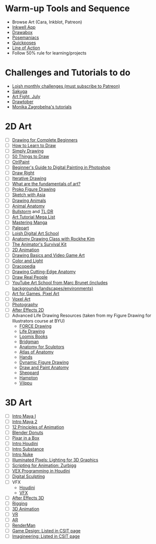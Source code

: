 # Warm-up Tools and Sequence

- Browse Art (Cara, Inkblot, Patreon)
- [Inkwell App](https://www.inkwell.studio/)
- [Drawabox](https://drawabox.com/)
- [Posemaniacs](https://www.posemaniacs.com/)
- [Quickposes](https://quickposes.com/en)
- [Line of Action](https://line-of-action.com/)
- Follow 50% rule for learning/projects

# Challenges and Tutorials to do

- [Loish monthly challenges (must subscribe to Patreon)](https://loish.net/)
- [Sakuga](https://www.youtube.com/@SakugaFoundry)
- [Art Fight, July](https://artfight.net/)
- [Drawtober](https://www.drawtober.com/)
- [Monika Zagrobelna's tutorials](https://monikazagrobelna.com/)

# 2D Art

- [ ] [Drawing for Complete Beginners](https://design.tutsplus.com/articles/i-want-to-draw-simple-exercises-for-complete-beginners--vector-20583)
- [ ] [How to Learn to Draw](https://design.tutsplus.com/series/how-to-learn-to-draw--cms-890)
- [ ] [Simply Drawing](https://archive.org/details/simplydrawing0000gran)
- [ ] [50 Things to Draw](https://www.amazon.com/50-Things-Draw-Creative-Projects/dp/1435146115)
- [ ] [CtrlPaint](https://www.ctrlpaint.com/library)
- [ ] [Beginner's Guide to Digital Painting in Photoshop](https://www.amazon.com/gp/product/0955153077?tag=parblo-20)
- [ ] [Draw Right](https://www.drawright.com/)
- [ ] [Iterative Drawing](https://www.youtube.com/watch?v=k0ufz75UvHs)
- [ ] [What are the fundamentals of art?](https://www.youtube.com/watch?v=piKV5nXL-C4)
- [ ] [Proko Figure Drawing](https://www.proko.com/course/figure-drawing-fundamentals)
- [ ] [Sketch with Asia](https://www.amazon.com/Sketch-Asia-Manga-inspired-Tutorials-Illustrator/dp/1909414662)
- [ ] [Drawing Animals](https://www.amazon.com/Drawing-Animals-Amazingly-Christopher-Paperback/dp/B00ZM2P4TS)
- [ ] [Animal Anatomy](https://class101.net/en/referral/5eaf3b46-1e7f-4e76-a5eb-0bdd05641fb6/landing?utm_campaign=creator-referral&utm_content=s3hVLDHfSkXr3awH3WHta7zeqtg2&utm_medium=referral&utm_source=creator&utm_term=20221111)
- [ ] [Bullstorm](https://www.bullstormacademy.com/) and [TL;DR](https://web.archive.org/web/20151101072040/http://hippie.nu/~unicorn/tut/xhtml/)
- [ ] [Art Tutorial Mega List](https://docs.google.com/document/d/1OTqhtsRMR3I_tofdM7D0GqdBMcg9-7kLZ_9gbL9SFcA/edit?usp=drivesdk)
- [ ] [Mastering Manga](https://archive.org/details/isbn_9781440309311)
- [ ] [Paleoart](https://www.amazon.com/Palaeoartists-Handbook-Recreating-Prehistoric-Animals/dp/1785004611)
- [ ] [Loish Digital Art School](https://loish.school/)
- [ ] [Anatomy Drawing Class with Rockhe Kim](https://superanius.com/products/anatomy-drawing-class-by-rockhe-kim-for-beginners-english-ver)
- [ ] [The Animator's Survival Kit](https://archive.org/details/TheAnimatorsSurvivalKitRichardWilliams)
- [ ] [2D Animation](https://guineapigparkour.itch.io/learning-2d-animation-the-absolute-beginners-entry)
- [ ] [Drawing Basics and Video Game Art](https://archive.org/details/drawingbasicsvid0000sola)
- [ ] [Color and Light](https://ia902907.us.archive.org/28/items/Color_and_Light_James_Gurney_English/Color_and_Light_James_Gurney_English.pdf)
- [ ] [Dracopedia](https://www.amazon.com/Dracopedia-Guide-Drawing-Dragons-World/dp/1600613152)
- [ ] [Drawing Cutting-Edge Anatomy](https://www.amazon.com/Drawing-Cutting-Edge-Anatomy-Reference/dp/0823023982)
- [ ] [Draw Real People](https://www.amazon.com/Draw-Real-People-Discover-Drawing/dp/0891346570)
- [ ] [YouTube Art School from Marc Brunet (includes backgrounds/landscapes/environments)](https://www.youtube.com/playlist?list=PLzDE6rf7BxBIvFF2j8qHmThSCBv1ssvd7)
- [ ] [Art for Games, Pixel Art](https://www.coursera.org/specializations/art-for-games)
- [ ] [Voxel Art](https://pinnguaq.com/learn/creating-voxel-art-with-magicavoxel/)
- [ ] [Photography](https://photographylife.com/learn-photography)
- [ ] [After Effects 2D](https://www.learnto.day/aftereffects)
- [ ] Advanced Life Drawing Resources (taken from my Figure Drawing for Illustrators course at BYU)
    - [FORCE Drawing](https://www.drawingforce.com/books-page-1)
    - [Life Drawing](https://www.amazon.com/Life-Drawing-Portray-Accuracy-Expression/dp/1581809794)
    - [Loomis Books](https://archive.org/details/andrewloomiscreative.illustration/Andrew%20Loomis%20-%20Creative.Illustration/)
    - [Bridgman](https://ia601603.us.archive.org/20/items/pdfy-72f-FzW7wYN_r0ny/Bridgman%20-%20Complete%20Guide%20to%20Drawing%20from%20Life_text.pdf)
    - [Anatomy for Sculptors](https://anatomy4sculptors.com/)
    - [Atlas of Anatomy](https://archive.org/details/purplerosepetals/PurpleRosePetals/Stephen%20Rogers%20Peck%20-%20Atlas%20of%20Human%20Anatomy%20for%20the%20Artist%20%28Galaxy%20Books%29%20%20-Oxford%20University%20Press%2C%20USA%20%281982%29/)
    - [Hands](https://archive.org/details/BurneHogarthDrawingDynamicHands)
    - [Dynamic Figure Drawing](https://artesplasticasydiseno.wordpress.com/wp-content/uploads/2012/12/burne-hogarth-dynamic-figure-drawing.pdf)
    - [Draw and Paint Anatomy](https://archive.org/details/how-to-draw-and-paint-anatomy_202404)
    - [Sheppard](https://dn790006.ca.archive.org/0/items/Anatomy-A_Complete_Guide_for_Artists_Joseph_Sheppard/Anatomy-A_Complete_Guide_for_Artists_Joseph_Sheppard.pdf)
    - [Hampton](https://cursoseorientacoes.com/wp-content/uploads/2014/09/michael-hampton-figure-drawing-design-and-invention-1.pdf)
    - [Vilppu](https://archive.org/details/Vilppu_Drawing_Manual.pdf)

# 3D Art

- [ ] [Intro Maya I](https://www.youtube.com/playlist?list=PLD8E5717592CF5C26)
- [ ] [Intro Maya 2](https://www.udemy.com/course/autodesk-maya-3d-animation-course/)
- [ ] [12 Principles of Animation](https://www.youtube.com/watch?v=uDqjIdI4bF4)
- [ ] [Blender Donuts](https://www.youtube.com/playlist?list=PLjEaoINr3zgEPv5y--4MKpciLaoQYZB1Z)
- [ ] [Pixar in a Box](https://www.khanacademy.org/computing/pixar)
- [ ] [Intro Houdini](https://www.sidefx.com/learn/collections/houdini-isnt-scary/)
- [ ] [Intro Substance](https://www.youtube.com/playlist?list=PLB0wXHrWAmCwnqWfKdGEmbtSKN2EzvLrY)
- [ ] [Intro Nuke](https://learn.foundry.com/course/6708/view/your-first-day-in-nuke)
- [ ] [Illuminated Pixels: Lighting for 3D Graphics](https://archive.org/details/illuminatedpixel0000wiss)
- [ ] [Scripting for Animation: Zurbigg](https://zurbrigg.com/courses)
- [ ] [VEX Programming in Houdini](https://www.youtube.com/playlist?list=PLxU8Sv31fiKT9-VkulF0oNgWCQGjoqF2m)
- [ ] [Digital Sculpting](https://www.youtube.com/watch?v=KURuPAVJ6hM)
- [ ] VFX
    - [Houdini](https://www.youtube.com/playlist?list=PLOcFlKaT7TO8dmMhkDERt_JC_kdGSv3Vn)
    - [VFX](https://www.youtube.com/playlist?list=PLOcFlKaT7TO8FOTF1mFQeq-sqaQDDGTk7)
- [ ] [After Effects 3D](https://www.youtube.com/playlist?list=PLOcFlKaT7TO8UN5NJoOjKIXJ-pgw8A1Tj)
- [ ] [Rigging](https://www.antcgi.com/rigging-in-maya)
- [ ] [3D Animation](https://www.youtube.com/playlist?list=PLPcgvO78EcAot0aVyu5TQTbzBAwtx-oZK)
- [ ] [VR](https://www.coursera.org/specializations/virtual-reality)
- [ ] [AR](https://www.coursera.org/learn/ar)
- [ ] [RenderMan](https://renderman.pixar.com/learn)
- [ ] [Game Design: Listed in CSIT page](CSIT.md)
- [ ] [Imagineering: Listed in CSIT page](CSIT.md)
